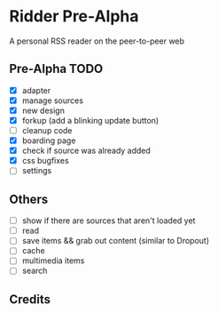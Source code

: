 # Ridder Pre-Alpha
A personal RSS reader on the peer-to-peer web

## Pre-Alpha TODO

- [x] adapter
- [x] manage sources
- [x] new design
- [x] forkup (add a blinking update button)
- [ ] cleanup code
- [x] boarding page
- [x] check if source was already added
- [x] css bugfixes
- [ ] settings

## Others
- [ ] show if there are sources that aren't loaded yet
- [ ] read
- [ ] save items && grab out content (similar to Dropout)
- [ ] cache
- [ ] multimedia items
- [ ] search

## Credits
